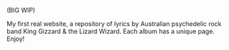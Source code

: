 (BIG WIP)

My first real website, a repository of lyrics by Australian psychedelic rock band King Gizzard & the Lizard Wizard. Each album has a unique page. Enjoy!
